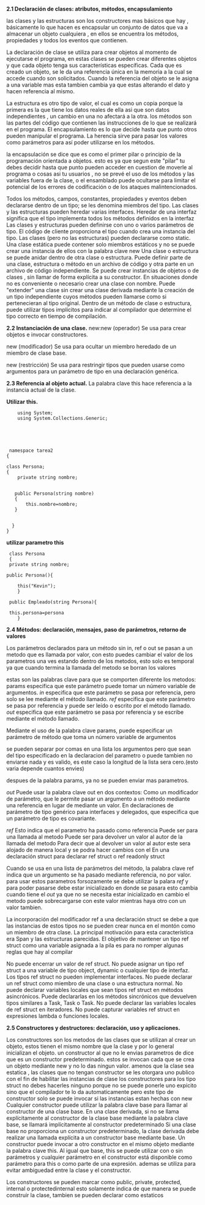 

**2.1 Declaración de clases: atributos, métodos, encapsulamiento**

las clases y las estructuras son los constructores mas básicos que hay , básicamente lo que hacen es encapsular un conjunto de datos que va a almacenar un objeto cualquiera , en ellos se encuentra los métodos, propiedades y todos los eventos que contienen.

La declaración de clase se utiliza para crear objetos al momento de ejecutarse el programa, en estas clases se pueden crear diferentes objetos y que cada objeto tenga sus características específicas.
Cada que es creado un objeto, se le da una referencia única en la memoria a la cual se accede cuando son solicitados.
Cuando la referencia del objeto se le asigna a una variable mas esta tambien cambia ya que estas alterando el dato y hacen referencia al mismo.

La estructura es otro tipo de valor, el cual es como un copia porque la primera es la que tiene los datos reales de ella asi que son datos independientes , un cambio en una no afectará a la otra.
los métodos son las partes del código que contienen las instrucciones de lo que se realizará en el programa.
El encapsulamiento es lo que decide hasta que punto otros pueden manipular el programa.
La herencia sirve para pasar los valores como parámetros para así poder utilizarse en los métodos.

la encapsulación se dice que es como el primer pilar o principio de la programación orientada a objetos. esto es ya que segun este "pilar" tu debes decidir hasta que punto pueden acceder en cuestion de moverle al programa o cosas asi tu usuarios , no se prevé el uso de los métodos y las variables fuera de la clase, o el ensamblado puede ocultarse para limitar el potencial de los errores de codificación o de los ataques malintencionados.

Todos los métodos, campos, constantes, propiedades y eventos deben declararse dentro de un tipo; se les denomina miembros del tipo.
Las clases y las estructuras pueden heredar varias interfaces. Heredar de una interfaz significa que el tipo implementa todos los métodos definidos en la interfaz Las clases y estructuras pueden definirse con uno o varios parámetros de tipo. El código de cliente proporciona el tipo cuando crea una instancia del tipo.  Las clases (pero no las estructuras) pueden declararse como static. Una clase estática puede contener solo miembros estáticos y no se puede crear una instancia de ellos con la palabra clave new
Una clase o estructura se puede anidar dentro de otra clase o estructura. 
Puede definir parte de una clase, estructura o método en un archivo de código y otra parte en un archivo de código independiente.
Se puede crear instancias de objetos o de clases , sin llamar de forma explícita a su constructor. En situaciones donde no es conveniente o necesario crear una clase con nombre. 
Puede "extender" una clase sin crear una clase derivada mediante la creación de un tipo independiente cuyos métodos pueden llamarse como si pertenecieran al tipo original. Dentro de un método de clase o estructura, puede utilizar tipos implícitos para indicar al compilador que determine el tipo correcto en tiempo de compilación.

   **2.2 Instanciación de una clase.**
   new:new (operador)
Se usa para crear objetos e invocar constructores.

new (modificador)
Se usa para ocultar un miembro heredado de un miembro de clase base.

new (restricción)
Se usa para restringir tipos que pueden usarse como argumentos para un parámetro de tipo en una declaración genérica.




**2.3 Referencia al objeto actual.** 
La palabra clave this hace referencia a la instancia actual de la clase. 

**Utilizar this.**

        using System;
        using System.Collections.Generic;





     namespace tarea2
    {

    class Persona;
    {
        private string nombre;

        
       public Persona(string nombre)
       {
           this.nombre=nombre;
       }

     
      }
    }




**utilizar parametro this**
  
     class Persona 
     {
     private string nombre;

    public Persona(){
   
        this("Kevin"); 
        } 
      
     public Empleado(string Persona){
 
     this.persona=persona
        } 
 

  

  **2.4 Métodos: declaración, mensajes, paso de parámetros, retorno de valores**
   
   Los parámetros declarados para un método sin in, ref o out se pasan a un metodo que es llamada por valor, con esto puedes cambiar el valor de los parametros una ves estando dentro de los metodos, esto solo es temporal ya que cuando termina la llamada del metodo se borran los valores

   estas son las palabras clave para que se comporten diferente los metodos:
   params especifica que este parámetro puede tomar un número variable de argumentos.
*in* especifica que este parámetro se pasa por referencia, pero solo se lee mediante el método llamado.
*ref* especifica que este parámetro se pasa por referencia y puede ser leído o escrito por el método llamado.
*out* especifica que este parámetro se pasa por referencia y se escribe mediante el método llamado.



Mediante el uso de la palabra clave params, puede especificar un parámetro de método que toma un número variable de argumentos

se pueden separar por comas en una lista los argumentos pero que sean del tipo especificado en la declaracion del parametro o puede tambien no enviarse nada y es valido, es este caso la longitud de la lista sera cero.(esto varia depende cuantos envies)

despues de la palabra params, ya no se pueden enviar mas parametros.

*out*
Puede usar la palabra clave out en dos contextos:
Como un modificador de parámetro, que le permite pasar un argumento a un método mediante una referencia en lugar de mediante un valor.
En declaraciones de parámetro de tipo genérico para interfaces y delegados, que especifica que un parámetro de tipo es covariante.

*ref*
Esto indica que el parametro ha pasado como referencia 
Puede ser para una llamada al metodo
Puede ser para devolver un valor al autor de la llamada del metodo
Para decir que al devolver un valor al autor este sera alojado de manera local y se podra hacer cambios con el 
En una declaración struct para declarar ref struct o ref readonly struct

Cuando se usa en una lista de parámetros del método, la palabra clave ref indica que un argumento se ha pasado mediante referencia, no por valor.
para usar estos parametros forsozamente se debe utilizar la palara *ref* y para poder pasarse debe estar inicializado en donde se pasara
esto cambia cuando tiene el *out* ya que no se necesita estar inicializado 
en cambio el metodo puede sobrecargarse con este valor mientras haya otro con un valor tambien.



La incorporación del modificador ref a una declaración struct se debe a que las instancias de estos tipos no se pueden crear nunca en el montón como un miembro de otra clase. La principal motivación para esta característica era Span<T> y las estructuras parecidas.
El objetivo de mantener un tipo ref struct como una variable asignada a la pila es para no romper algunas reglas que hay al compilar

No puede encerrar un valor de ref struct. No puede asignar un tipo ref struct a una variable de tipo object, dynamic o cualquier tipo de interfaz.
Los tipos ref struct no pueden implementar interfaces.
No puede declarar un ref struct como miembro de una clase o una estructura normal.
No puede declarar variables locales que sean tipos ref struct en métodos asincrónicos. Puede declararlas en los métodos sincrónicos que devuelven tipos similares a Task, Task<TResult> o Task.
No puede declarar las variables locales de ref struct en iteradores.
No puede capturar variables ref struct en expresiones lambda o funciones locales.


**2.5 Constructores y destructores: declaración, uso y aplicaciones.**

Los constructores son los metodos de las clases que se utilizan al crear un objeto, estos tienen el mismo nombre que la clase y por lo general inicializan el objeto.
un constructor al que  no le envias parametros de dice que es un constructor predeterminado.
estos se invocan cada que se crea un objeto mediante new y no lo das ningun valor.
amenos que la clase sea estatica , las clases que no tengan constructor se les otorgara uno publico con el fin de habilitar las instancias de clase
los constructores para los tipo struct no debes hacerles ninguno porque no se puede ponerle uno expicito sino que el compilador te lo da automaticamente
pero este tipo de constructor solo se puede invocar si las instancias estan hechas con new 
Cualquier constructor puede utilizar la palabra clave base para llamar al constructor de una clase base.
En una clase derivada, si no se llama explícitamente al constructor de la clase base mediante la palabra clave base, se llamará implícitamente al constructor predeterminado
Si una clase base no proporciona un constructor predeterminado, la clase derivada debe realizar una llamada explícita a un constructor base mediante base.
Un constructor puede invocar a otro constructor en el mismo objeto mediante la palabra clave this. Al igual que base, this se puede utilizar con o sin parámetros y cualquier parámetro en el constructor está disponible como parámetro para this o como parte de una expresión.
ademas se utiliza para evitar ambiguedad entre la clase y el constructor.

Los constructores se pueden marcar como public, private, protected, internal o protectedinternal
esto solamente indica de que manera se puede construir la clase, tambien se pueden declarar como estaticos 

